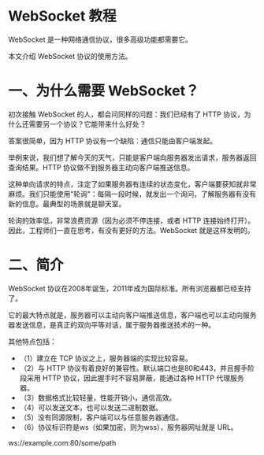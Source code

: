 # WebSocket 教程

WebSocket 是一种网络通信协议，很多高级功能都需要它。

本文介绍 WebSocket 协议的使用方法。

# 一、为什么需要 WebSocket？
初次接触 WebSocket 的人，都会问同样的问题：我们已经有了 HTTP 协议，为什么还需要另一个协议？它能带来什么好处？

答案很简单，因为 HTTP 协议有一个缺陷：通信只能由客户端发起。

举例来说，我们想了解今天的天气，只能是客户端向服务器发出请求，服务器返回查询结果。HTTP 协议做不到服务器主动向客户端推送信息。



这种单向请求的特点，注定了如果服务器有连续的状态变化，客户端要获知就非常麻烦。我们只能使用"轮询"：每隔一段时候，就发出一个询问，了解服务器有没有新的信息。最典型的场景就是聊天室。

轮询的效率低，非常浪费资源（因为必须不停连接，或者 HTTP 连接始终打开）。因此，工程师们一直在思考，有没有更好的方法。WebSocket 就是这样发明的。

# 二、简介
WebSocket 协议在2008年诞生，2011年成为国际标准。所有浏览器都已经支持了。

它的最大特点就是，服务器可以主动向客户端推送信息，客户端也可以主动向服务器发送信息，是真正的双向平等对话，属于服务器推送技术的一种。


其他特点包括：

- （1）建立在 TCP 协议之上，服务器端的实现比较容易。
- （2）与 HTTP 协议有着良好的兼容性。默认端口也是80和443，并且握手阶段采用 HTTP 协议，因此握手时不容易屏蔽，能通过各种 HTTP 代理服务器。
- （3）数据格式比较轻量，性能开销小，通信高效。
- （4）可以发送文本，也可以发送二进制数据。
- （5）没有同源限制，客户端可以与任意服务器通信。
- （6）协议标识符是ws（如果加密，则为wss），服务器网址就是 URL。


ws://example.com:80/some/path